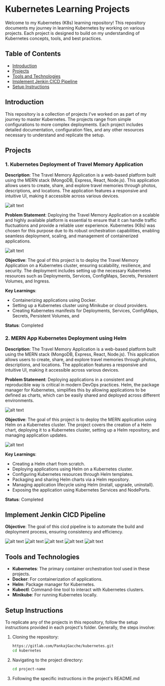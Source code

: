 # Kubernetes Learning Projects

Welcome to my Kubernetes (K8s) learning repository! This repository documents my journey in learning Kubernetes by working on various projects. Each project is designed to build on my understanding of Kubernetes concepts, tools, and best practices. 

## Table of Contents
- [Introduction](#introduction)
- [Projects](#projects)
- [Tools and Technologies](#tools-and-technologies)
- [Implement Jenkin CICD Pipeline](#implement-jenkin-cicd-pipeline)
- [Setup Instructions](#setup-instructions)


## Introduction

This repository is a collection of projects I've worked on as part of my journey to master Kubernetes. The projects range from simple configurations to more complex deployments. Each project includes detailed documentation, configuration files, and any other resources necessary to understand and replicate the setup.

## Projects

### 1. Kubernetes Deployment of Travel Memory Application
**Description**: The Travel Memory Application is a web-based platform built using the MERN stack (MongoDB, Express, React, Node.js). This application allows users to create, share, and explore travel memories through photos, descriptions, and locations. The application features a responsive and intuitive UI, making it accessible across various devices.

![alt text](READMEFile_Images\image.png)

**Problem Statement**: Deploying the Travel Memory Application on a scalable and highly available platform is essential to ensure that it can handle traffic fluctuations and provide a reliable user experience. Kubernetes (K8s) was chosen for this purpose due to its robust orchestration capabilities, enabling seamless deployment, scaling, and management of containerized applications.

![alt text](READMEFile_Images\image-1.png)

**Objective**: The goal of this project is to deploy the Travel Memory Application on a Kubernetes cluster, ensuring scalability, resilience, and security. The deployment includes setting up the necessary Kubernetes resources such as Deployments, Services, ConfigMaps, Secrets, Persistent Volumes, and Ingress.

**Key Learnings**:
- Containerizing applications using Docker.
- Setting up a Kubernetes cluster using Minikube or cloud providers.
- Creating Kubernetes manifests for Deployments, Services, ConfigMaps, Secrets, Persistent Volumes, and 

**Status**: Completed

### 2. MERN App Kubernetes Deployment using Helm

**Description**: The Travel Memory Application is a web-based platform built using the MERN stack (MongoDB, Express, React, Node.js). This application allows users to create, share, and explore travel memories through photos, descriptions, and locations. The application features a responsive and intuitive UI, making it accessible across various devices.

**Problem Statement**: Deploying applications in a consistent and reproducible way is critical in modern DevOps practices. Helm, the package manager for Kubernetes, simplifies this by allowing applications to be defined as charts, which can be easily shared and deployed across different environments.

![alt text](READMEFile_Images\image-2.png)

**Objective**: The goal of this project is to deploy the MERN application using Helm on a Kubernetes cluster. The project covers the creation of a Helm chart, deploying it to a Kubernetes cluster, setting up a Helm repository, and managing application updates.

![alt text](READMEFile_Images\image-3.png)

**Key Learnings**:
  - Creating a Helm chart from scratch.
  - Deploying applications using Helm on a Kubernetes cluster.
  - Configuring Kubernetes resources through Helm templates.
  - Packaging and sharing Helm charts via a Helm repository.
  - Managing application lifecycle using Helm (install, upgrade, uninstall).
  - Exposing the application using Kubernetes Services and NodePorts.

**Status**: Completed

## Implement Jenkin CICD Pipeline

**Objective**: The goal of this cicd pipeline is to automate the build and deployment process, ensuring consistency and efficiency.

![alt text](READMEFile_Images\image-7.png)
![alt text](READMEFile_Images\image-6.png)
![alt text](READMEFile_Images\image-4.png)
![alt text](READMEFile_Images\image-5.png)
![alt text](READMEFile_Images\image-8.png)

## Tools and Technologies

- **Kubernetes**: The primary container orchestration tool used in these projects.
- **Docker**: For containerization of applications.
- **Helm**: Package manager for Kubernetes.
- **Kubectl**: Command-line tool to interact with Kubernetes clusters.
- **Minikube**: For running Kubernetes locally.


## Setup Instructions

To replicate any of the projects in this repository, follow the setup instructions provided in each project's folder. Generally, the steps involve:

1. Cloning the repository:
    ```bash
    https://gitlab.com/PankajGacche/kubernetes.git
    cd kubernetes
    ```
2. Navigating to the project directory:
    ```bash
    cd project-name
    ```
3. Following the specific instructions in the project's README.md

